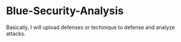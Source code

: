 # Blue-Security-Analysis
Basically, I will upload defenses or techinique to defense and analyze attacks.
